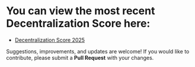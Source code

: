 # You can view the most recent Decentralization Score here:

- [Decentralization Score 2025](https://github.com/NoBadDays/decentralization-score/blob/main/decentralization_score_2025.04.md)

Suggestions, improvements, and updates are welcome! If you would like to contribute, please submit a **Pull Request** with your changes.
